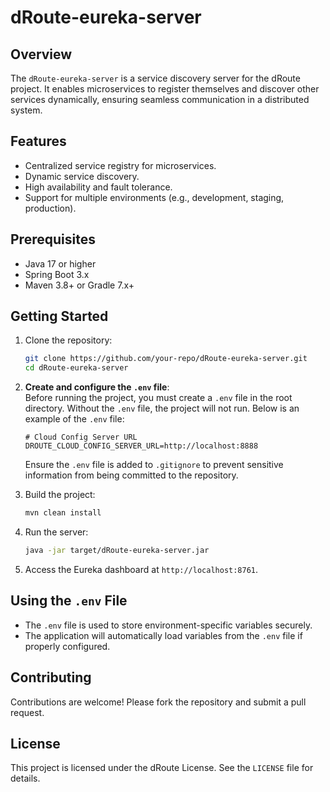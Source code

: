 # dRoute-eureka-server

## Overview
The `dRoute-eureka-server` is a service discovery server for the dRoute project. It enables microservices to register themselves and discover other services dynamically, ensuring seamless communication in a distributed system.

## Features
- Centralized service registry for microservices.
- Dynamic service discovery.
- High availability and fault tolerance.
- Support for multiple environments (e.g., development, staging, production).

## Prerequisites
- Java 17 or higher
- Spring Boot 3.x
- Maven 3.8+ or Gradle 7.x+

## Getting Started
1. Clone the repository:
   ```bash
   git clone https://github.com/your-repo/dRoute-eureka-server.git
   cd dRoute-eureka-server
   ```

2. **Create and configure the `.env` file**:  
   Before running the project, you must create a `.env` file in the root directory. Without the `.env` file, the project will not run. Below is an example of the `.env` file:
   ```properties
   # Cloud Config Server URL
   DROUTE_CLOUD_CONFIG_SERVER_URL=http://localhost:8888
   ```

   Ensure the `.env` file is added to `.gitignore` to prevent sensitive information from being committed to the repository.

3. Build the project:
   ```bash
   mvn clean install
   ```

4. Run the server:
   ```bash
   java -jar target/dRoute-eureka-server.jar
   ```

5. Access the Eureka dashboard at `http://localhost:8761`.

## Using the `.env` File
- The `.env` file is used to store environment-specific variables securely.
- The application will automatically load variables from the `.env` file if properly configured.

## Contributing
Contributions are welcome! Please fork the repository and submit a pull request.

## License
This project is licensed under the dRoute License. See the `LICENSE` file for details.